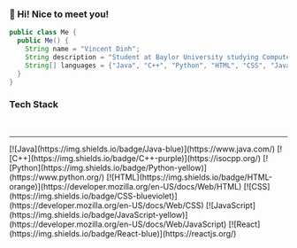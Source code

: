### 👋 Hi! Nice to meet you!

```java
public class Me {
  public Me() {
    String name = "Vincent Dinh";
    String description = "Student at Baylor University studying Computer Science";
    String[] languages = {"Java", "C++", "Python", "HTML", "CSS", "JavaScript", "React"};
  }
}
```

### Tech Stack
<br>
<hr style="height:0.5px; border:none; color:#333; background-color:#333;">
[![Java](https://img.shields.io/badge/Java-blue)](https://www.java.com/)
[![C++](https://img.shields.io/badge/C++-purple)](https://isocpp.org/)
[![Python](https://img.shields.io/badge/Python-yellow)](https://www.python.org/)
[![HTML](https://img.shields.io/badge/HTML-orange)](https://developer.mozilla.org/en-US/docs/Web/HTML)
[![CSS](https://img.shields.io/badge/CSS-blueviolet)](https://developer.mozilla.org/en-US/docs/Web/CSS)
[![JavaScript](https://img.shields.io/badge/JavaScript-yellow)](https://developer.mozilla.org/en-US/docs/Web/JavaScript)
[![React](https://img.shields.io/badge/React-blue)](https://reactjs.org/)
